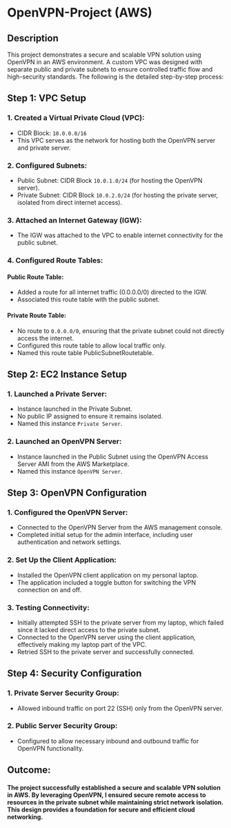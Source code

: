 # OpenVPN-Project (AWS)

## Description
This project demonstrates a secure and scalable VPN solution using OpenVPN in an AWS environment. A custom VPC was designed with separate public and private subnets to ensure controlled traffic flow and high-security standards. The following is the detailed step-by-step process:

## Step 1: VPC Setup
### 1. Created a Virtual Private Cloud (VPC):
- CIDR Block: `10.0.0.0/16`  
- This VPC serves as the network for hosting both the OpenVPN server and private server.

### 2. Configured Subnets:
- Public Subnet: CIDR Block `10.0.1.0/24` (for hosting the OpenVPN server).  
- Private Subnet: CIDR Block `10.0.2.0/24` (for hosting the private server, isolated from direct internet access).

### 3. Attached an Internet Gateway (IGW):
- The IGW was attached to the VPC to enable internet connectivity for the public subnet.

### 4. Configured Route Tables:
  ####  Public Route Table:
-  Added a route for all internet traffic (0.0.0.0/0) directed to the IGW.  
-  Associated this route table with the public subnet.  
  #### Private Route Table:
-  No route to `0.0.0.0/0`, ensuring that the private subnet could not directly access the internet.  
-  Configured this route table to allow local traffic only.
-  Named this route table PublicSubnetRoutetable.

  ## Step 2: EC2 Instance Setup

  ### 1. Launched a Private Server:
  - Instance launched in the Private Subnet.  
  - No public IP assigned to ensure it remains isolated.  
  - Named this instance `Private Server`.

  ### 2. Launched an OpenVPN Server:
  - Instance launched in the Public Subnet using the OpenVPN Access Server AMI from the AWS Marketplace.  
  - Named this instance `OpenVPN Server`.


## Step 3: OpenVPN Configuration
### 1. Configured the OpenVPN Server:
- Connected to the OpenVPN Server from the AWS management console.  
- Completed initial setup for the admin interface, including user authentication and network settings.  

### 2. Set Up the Client Application:
- Installed the OpenVPN client application on my personal laptop.   
- The application included a toggle button for switching the VPN connection on and off.

### 3. Testing Connectivity:
- Initially attempted SSH to the private server from my laptop, which failed since it lacked direct access to the private subnet.
- Connected to the OpenVPN server using the client application, effectively making my laptop part of the VPC.  
- Retried SSH to the private server and successfully connected.



## Step 4: Security Configuration

### 1. Private Server Security Group:
- Allowed inbound traffic on port 22 (SSH) only from the OpenVPN server.

### 2. Public Server Security Group:
- Configured to allow necessary inbound and outbound traffic for OpenVPN functionality.

## Outcome:
#### The project successfully established a secure and scalable VPN solution in AWS. By leveraging OpenVPN, I ensured secure remote access to resources in the private subnet while maintaining strict network isolation. This design provides a foundation for secure and efficient cloud networking.
